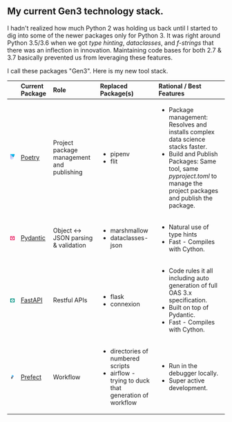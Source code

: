<!--
**nathan5280/nathan5280** is a ✨ _special_ ✨ repository because its `README.md` (this file) appears on your GitHub profile.
-->

## My current Gen3 technology stack.
I hadn't realized how much Python 2 was holding us back until I started to dig into some of the newer 
packages only for Python 3.  It was right around Python 3.5/3.6 when we got *type hinting*, 
*dataclasses*, and *f-strings* that there was an inflection in innovation.  Maintaining code bases for both 
2.7 & 3.7 basically prevented us from leveraging these features.  

I call these packages "Gen3".  Here is my new tool stack.

|  | Current Package | Role | Replaced Package(s) | Rational / Best Features |
| :---: | :---            | :--- | :---                | :---     |
| <img src="https://github.com/nathan5280/nathan5280/blob/master/images/poetry-logo.png" width="256"/> | [Poetry](https://python-poetry.org/) | Project package management and publishing | <ul><li>pipenv</li><li>flit</li></ul> | <ul><li>Package management: Resolves and installs complex data science stacks faster.</li><li>Build and Publish Packages: Same tool, same *pyproject.toml* to manage the project packages and publish the package.</li></ul> |
| <img src="https://github.com/nathan5280/nathan5280/blob/master/images/pydantic-logo.png" width="256" /> | [Pydantic](https://pydantic-docs.helpmanual.io/) | Object <-> JSON parsing & validation | <ul><li>marshmallow</li><li>dataclasses-json</li></ul> | <ul><li>Natural use of type hints</li><li>Fast - Compiles with Cython.</li></ul> |
| <img src="https://github.com/nathan5280/nathan5280/blob/master/images/FastAPI-logo.png" width="256" /> | [FastAPI](https://fastapi.tiangolo.com/) | Restful APIs | <ul><li>flask</li><li>connexion</li></ul> | <ul><li>Code rules it all including auto generation of full OAS 3.x specification.</li><li>Built on top of Pydantic.</li><li>Fast - Compiles with Cython.</li></ul> |
| <img src="https://github.com/nathan5280/nathan5280/blob/master/images/prefect-logo.jpeg" width="256" /> | [Prefect](https://www.prefect.io/) | Workflow | <ul><li>directories of numbered scripts</li><li>airflow - trying to duck that generation of workflow</li></ul> | <ul><li>Run in the debugger locally.</li><li>Super active development.</li></ul> |

